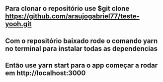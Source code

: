 ## Para clonar o repositório use $git clone https://github.com/araujogabriel77/teste-yooh.git

## Com o repositório baixado rode o comando yarn no terminal para instalar todas as dependencias

## Então use yarn start para o app começar a rodar em http://localhost:3000
